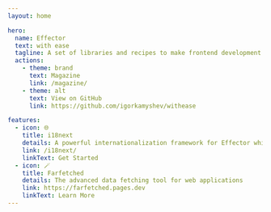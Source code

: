 ```yaml
---
layout: home

hero:
  name: Effector
  text: with ease
  tagline: A set of libraries and recipes to make frontend development easier thanks to Effector
  actions:
    - theme: brand
      text: Magazine
      link: /magazine/
    - theme: alt
      text: View on GitHub
      link: https://github.com/igorkamyshev/withease

features:
  - icon: 🌐
    title: i18next
    details: A powerful internationalization framework for Effector which is based on i18next
    link: /i18next/
    linkText: Get Started
  - icon: 🪄
    title: Farfetched
    details: The advanced data fetching tool for web applications
    link: https://farfetched.pages.dev
    linkText: Learn More
---
```

